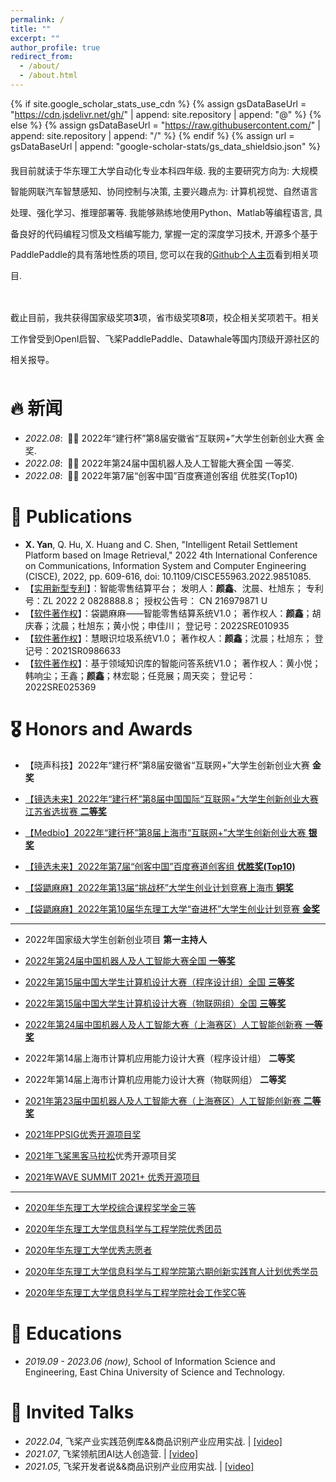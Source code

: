 ```yaml
---
permalink: /
title: ""
excerpt: ""
author_profile: true
redirect_from: 
  - /about/
  - /about.html
---
```


{% if site.google_scholar_stats_use_cdn %}
{% assign gsDataBaseUrl = "https://cdn.jsdelivr.net/gh/" | append: site.repository | append: "@" %}
{% else %}
{% assign gsDataBaseUrl = "https://raw.githubusercontent.com/" | append: site.repository | append: "/" %}
{% endif %}
{% assign url = gsDataBaseUrl | append: "google-scholar-stats/gs_data_shieldsio.json" %}

<span class='anchor' id='about-me'></span>

<p style="line-height:2.4;">
我目前就读于华东理工大学自动化专业本科四年级. 我的主要研究方向为: 大规模智能网联汽车智慧感知、协同控制与决策, 主要兴趣点为: 计算机视觉、自然语言处理、强化学习、推理部署等. 我能够熟练地使用Python、Matlab等编程语言, 具备良好的代码编程习惯及文档编写能力, 掌握一定的深度学习技术, 开源多个基于PaddlePaddle的具有落地性质的项目, 您可以在我的<a href='https://github.com/thomas-yanxin'>Github个人主页</a>看到相关项目. 
<br />
<br />
截止目前，我共获得国家级奖项<strong>3</strong>项，省市级奖项<strong>8</strong>项，校企相关奖项若干。相关工作曾受到OpenI启智、飞桨PaddlePaddle、Datawhale等国内顶级开源社区的相关报导。
</p>

# 🔥 新闻
- *2022.08*: &nbsp;🎉🎉 2022年“建行杯”第8届安徽省“互联网+”大学生创新创业大赛 金奖. 
- *2022.08*: &nbsp;🎉🎉 2022年第24届中国机器人及人工智能大赛全国 一等奖. 
- *2022.08*: &nbsp;🎉🎉 2022年第7届“创客中国”百度赛道创客组 优胜奖(Top10)

# 📝 Publications 

<!-- <div class='paper-box'><div class='paper-box-image'><div><div class="badge">CVPR 2016</div><img src='images/500x300.png' alt="sym" width="100%"></div></div>
<div class='paper-box-text' markdown="1"> -->

- **X. Yan**, Q. Hu, X. Huang and C. Shen, "Intelligent Retail Settlement Platform based on Image Retrieval," 2022 4th International Conference on Communications, Information System and Computer Engineering (CISCE), 2022, pp. 609-616, doi: 10.1109/CISCE55963.2022.9851085.
- 【[实用新型专利]()】：智能零售结算平台； 发明人：**颜鑫**、沈晨、杜旭东； 专利号：ZL 2022 2 0828888.8； 授权公告号： CN 216979871 U
- 【[软件著作权]()】：袋鼯麻麻——智能零售结算系统V1.0； 著作权人：**颜鑫**；胡庆春；沈晨；杜旭东；黄小悦；申佳川； 登记号：2022SRE010935
- 【[软件著作权]()】：慧眼识垃圾系统V1.0； 著作权人：**颜鑫**；沈晨；杜旭东； 登记号：2021SR0986633
- 【[软件著作权]()】：基于领域知识库的智能问答系统V1.0； 著作权人：黄小悦；韩响尘；王鑫；**颜鑫**；林宏聪；任竞展；周天奕； 登记号：2022SRE025369

</div>
</div>


# 🎖 Honors and Awards
<ul>
  <li>【晓声科技】2022年“建行杯”第8届安徽省“互联网+”大学生创新创业大赛 <strong>金奖</strong></li>
</ul>

<ul>
  <li><a href='./个人经历相关材料/第八届江苏省“互联网+”大学生创新创业大赛_路演项目评审结果发布版本%20.pdf'>【镜选未来】2022年“建行杯”第8届中国国际“互联网+”大学生创新创业大赛江苏省选拔赛 <strong>二等奖</strong></a></li>
</ul>

<ul>
  <li><a href='./个人经历相关材料/第八届上海市“互联网+”大学生创新创业大赛_主赛道.pdf'>【Medbio】2022年“建行杯”第8届上海市“互联网+”大学生创新创业大赛 <strong>银奖</strong></a></li>
</ul>
<ul>
  <li><a href='https://mp.weixin.qq.com/s/kAp6jfZpvG2eolcWSANHSQ'>【镜选未来】2022年第7届“创客中国”百度赛道创客组 <strong>优胜奖(Top10)</strong> </strong></a></li>
</ul>

<ul>
  <li><a href='./个人经历相关材料/2022年挑战杯市级复赛结果-华东理工大学.pdf'>【袋鼯麻麻】2022年第13届“挑战杯”大学生创业计划竞赛上海市 <strong>铜奖</strong></a></li>
</ul>

<ul>
  <li><a href="https://mp.weixin.qq.com/s/WgE9zxD4Nv4H-f_2sXr5pw">【袋鼯麻麻】2022年第10届华东理工大学“奋进杯”大学生创业计划竞赛 <strong>金奖</strong></a></li>
</ul>

<hr>
<ul>
  <li>2022年国家级大学生创新创业项目 <strong>第一主持人</strong></li>
</ul>

<ul>
  <li><a href='./个人经历相关材料/2022年第24届中国机器人及人工智能大赛全国一等奖.pdf'>2022年第24届中国机器人及人工智能大赛全国 <strong>一等奖</strong></a></li>
</ul>

<ul>
  <li><a href='./个人经历相关材料/2022年（第15届）中国大学生计算机设计大赛三等奖.pdf'>2022年第15届中国大学生计算机设计大赛（程序设计组）全国 <strong>三等奖</strong></a></li>
</ul>

<ul>
  <li><a href='./个人经历相关材料/2022年第15届中国大学生计算机设计大赛（物联网组）全国三等奖.jpg'>2022年第15届中国大学生计算机设计大赛（物联网组）全国 <strong>三等奖</strong></a></li>
</ul>

<ul>
  <li><a href='./个人经历相关材料/盖章公示-上海赛区拟获奖名单公示的通知.pdf'>2022年第24届中国机器人及人工智能大赛（上海赛区）人工智能创新赛 <strong>一等奖</strong></a></li>
</ul>

<ul>
  <li>2022年第14届上海市计算机应用能力设计大赛（程序设计组） <strong>二等奖</strong></li>
</ul>

<ul>
  <li>2022年第14届上海市计算机应用能力设计大赛（物联网组） <strong>二等奖</strong></li>
</ul>

<ul>
  <li><a href='./个人经历相关材料/第二十三届中国机器人及人工智能大赛（上海赛区）省级二等奖.jpg'>2021年第23届中国机器人及人工智能大赛（上海赛区）人工智能创新赛 <strong>二等奖</strong></a></li>
</ul>

<ul>
  <li><a href="./个人相册/PPSIG奖杯.jpg">2021年PPSIG优秀开源项目奖</a></li>
</ul>

<ul>
  <li><a href="./个人相册/飞桨黑客松.jpg">2021年飞桨黑客马拉松</a>优秀开源项目奖</li>
</ul>

<ul>
  <li><a href="https://github.com/Awesome-DeepLearning/WAVESUMMIT2021_Rank">2021年WAVE SUMMIT 2021+ 优秀开源项目</a></li>
</ul>

<hr>

<ul>
  <li><a href='./个人经历相关材料/优秀奖学金.jpg'>2020年华东理工大学校综合课程奖学金三等</a></li>
</ul>

<ul>
  <li><a href='./个人经历相关材料/优秀团员.jpg'>2020年华东理工大学信息科学与工程学院优秀团员</a></li>
</ul>

<ul>
  <li><a href='./个人经历相关材料/抗疫优秀志愿者.jpg'>2020年华东理工大学优秀志愿者</a></li>
</ul>

<ul>
  <li><a href='./个人经历相关材料/创新育人.jpg'>2020年华东理工大学信息科学与工程学院第六期创新实践育人计划优秀学员</a></li>
</ul>

<ul>
  <li><a href='./个人经历相关材料/社会工作奖.jpg'>2020年华东理工大学信息科学与工程学院社会工作奖C等</a></li>
</ul> 

# 📖 Educations
- *2019.09 - 2023.06 (now)*, School of Information Science and Engineering, East China University of Science and Technology. 


# 💬 Invited Talks
- *2022.04*, 飞桨产业实践范例库&&商品识别产业应用实战.  \| [\[video\]](https://www.bilibili.com/video/BV1Fu411y7co?spm_id_from=333.999.0.0)
- *2021.07*, 飞桨领航团AI达人创造营.  \| [\[video\]](https://www.bilibili.com/video/BV1qq4y1X7uZ?spm_id_from=333.999.0.0&vd_source=02aea3a5719f15c2ff7a32ade6916170)
- *2021.05*, 飞桨开发者说&&商品识别产业应用实战.  \| [\[video\]](https://www.bilibili.com/video/BV13p4y1t76K?spm_id_from=333.999.0.0)



<!-- # 💻 Internships
- *2019.05 - 2020.02*, [Lorem](https://github.com/), China. -->
